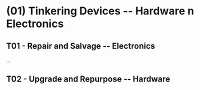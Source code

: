 # (01) Tinkering Devices -- Hardware n Electronics

## T01 - Repair and Salvage -- Electronics
...

## T02 - Upgrade and Repurpose -- Hardware



<!--


see [devices](/SLIT-projects/02-Hardware_Tinkering/devices.md)


## projects

random ideas:
- DIY NAS
- DIY ROUTER
- mod consoles
- jailbreak smartabs

### A5920-Upgrade_or_Repurpose




-->
